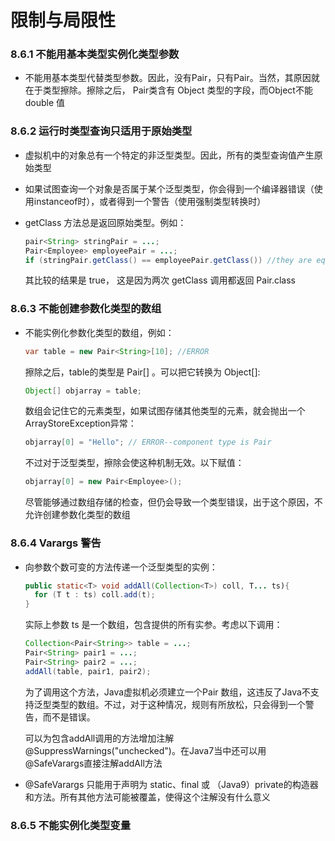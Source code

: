 # 限制与局限性

### 8.6.1 不能用基本类型实例化类型参数

- 不能用基本类型代替类型参数。因此，没有Pair<double>，只有Pair<Double>。当然，其原因就在于类型擦除。擦除之后， Pair类含有 Object 类型的字段，而Object不能 double 值

### 8.6.2 运行时类型查询只适用于原始类型

- 虚拟机中的对象总有一个特定的非泛型类型。因此，所有的类型查询值产生原始类型

- 如果试图查询一个对象是否属于某个泛型类型，你会得到一个编译器错误（使用instanceof时），或者得到一个警告（使用强制类型转换时）

- getClass 方法总是返回原始类型。例如：

  ```java
  pair<String> stringPair = ...;
  Pair<Employee> employeePair = ...;
  if (stringPair.getClass() == employeePair.getClass()) //they are equal
  ```

  其比较的结果是 true， 这是因为两次 getClass 调用都返回 Pair.class 

### 8.6.3 不能创建参数化类型的数组

- 不能实例化参数化类型的数组，例如：

  ```java
  var table = new Pair<String>[10]; //ERROR
  ```

  擦除之后，table的类型是 Pair[] 。可以把它转换为 Object[]:

  ```java
  Object[] objarray = table;
  ```

  数组会记住它的元素类型，如果试图存储其他类型的元素，就会抛出一个ArrayStoreException异常：

  ```java
  objarray[0] = "Hello"; // ERROR--component type is Pair
  ```

  不过对于泛型类型，擦除会使这种机制无效。以下赋值：

  ```java
  objarray[0] = new Pair<Employee>();
  ```

  尽管能够通过数组存储的检查，但仍会导致一个类型错误，出于这个原因，不允许创建参数化类型的数组

### 8.6.4 Varargs 警告

- 向参数个数可变的方法传递一个泛型类型的实例：

  ```java
  public static<T> void addAll(Collection<T>) coll, T... ts){
  	for (T t : ts) coll.add(t);
  }
  ```

  实际上参数 ts 是一个数组，包含提供的所有实参。考虑以下调用：

  ```java
  Collection<Pair<String>> table = ...;
  Pair<String> pair1 = ...;
  Pair<String> pair2 = ...;
  addAll(table, pair1, pair2);
  ```

  为了调用这个方法，Java虚拟机必须建立一个Pair<String> 数组，这违反了Java不支持泛型类型的数组。不过，对于这种情况，规则有所放松，只会得到一个警告，而不是错误。

  可以为包含addAll调用的方法增加注解 @SuppressWarnings("unchecked")。在Java7当中还可以用 @SafeVarargs直接注解addAll方法

- @SafeVarargs 只能用于声明为 static、final 或 （Java9）private的构造器和方法。所有其他方法可能被覆盖，使得这个注解没有什么意义

### 8.6.5 不能实例化类型变量

